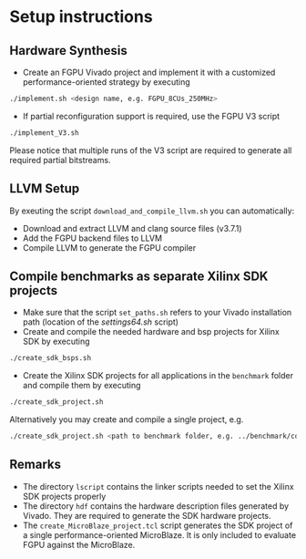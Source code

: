 # Setup instructions
## Hardware Synthesis
+ Create an FGPU Vivado project and implement it with a customized performance-oriented strategy by executing
```sh
./implement.sh <design name, e.g. FGPU_8CUs_250MHz>
```
+ If partial reconfiguration support is required, use the FGPU V3 script
```sh
./implement_V3.sh
```
Please notice that multiple runs of the V3 script are required to generate all required partial bitstreams.

## LLVM Setup

By exeuting the script `download_and_compile_llvm.sh` you can automatically:
+ Download and extract LLVM and clang source files (v3.7.1) 
+ Add the FGPU backend files to LLVM 
+ Compile LLVM to generate the FGPU compiler

## Compile benchmarks as separate Xilinx SDK projects
+ Make sure that the script `set_paths.sh` refers to your Vivado installation path (location of the *settings64.sh* script)
+ Create and compile the needed hardware and bsp projects for Xilinx SDK by executing
```sh
./create_sdk_bsps.sh
```
+ Create the Xilinx SDK projects for all applications in the `benchmark` folder and compile them by executing
```sh
./create_sdk_project.sh
```
Alternatively you may create and compile a single project, e.g.

```sh
./create_sdk_project.sh <path to benchmark folder, e.g. ../benchmark/copy>
```

## Remarks
+ The directory `lscript` contains the linker scripts needed to set the Xilinx SDK projects properly
+ The directory `hdf` contains the hardware description files generated by Vivado.
They are required to generate the SDK hardware projects.
+ The `create_MicroBlaze_project.tcl` script generates the SDK project of a single performance-oriented MicroBlaze.
It is only included to evaluate FGPU against the MicroBlaze.
